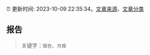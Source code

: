 :alarm_clock: 更新时间: 2023-10-09 22:35:34。[文章来源](/README.md)、[文章分类](/TAGS.md)

## 报告


> 关键字：`报告`、`月报`



